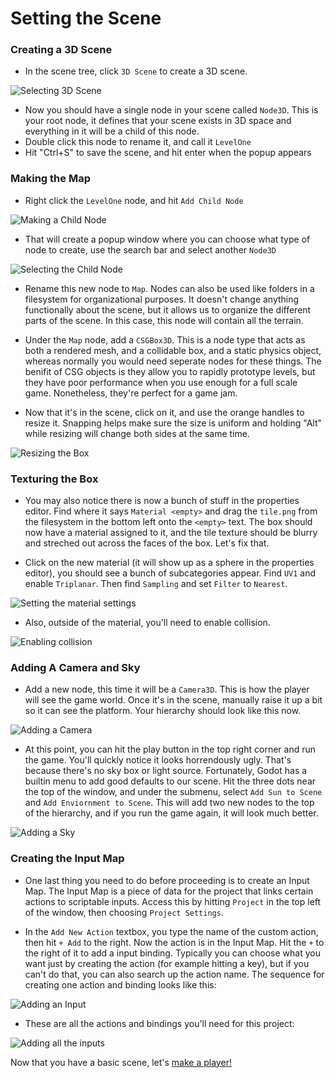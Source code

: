 # Setting the Scene

### Creating a 3D Scene
- In the scene tree, click `3D Scene` to create a 3D scene.
<img style="display: block; margin-left: auto; margin-right: auto;" src="4-1.png" alt="Selecting 3D Scene">

- Now you should have a single node in your scene called `Node3D`. This is your root node, it defines that your scene exists in 3D space and everything in it will be a child of this node.
- Double click this node to rename it, and call it `LevelOne`
- Hit "Ctrl+S" to save the scene, and hit enter when the popup appears

### Making the Map
- Right click the `LevelOne` node, and hit `Add Child Node`

<img style="display: block; margin-left: auto; margin-right: auto;" src="4-2.png" alt="Making a Child Node">

- That will create a popup window where you can choose what type of node to create, use the search bar and select another `Node3D`

<img style="display: block; margin-left: auto; margin-right: auto;" src="4-3.png" alt="Selecting the Child Node">

- Rename this new node to `Map`. Nodes can also be used like folders in a filesystem for organizational purposes. It doesn't change anything functionally about the scene, but it allows us to organize the different parts of the scene. In this case, this node will contain all the terrain.

- Under the `Map` node, add a `CSGBox3D`. This is a node type that acts as both a rendered mesh, and a collidable box, and a static physics object, whereas normally you would need seperate nodes for these things. The benifit of CSG objects is they allow you to rapidly prototype levels, but they have poor performance when you use enough for a full scale game. Nonetheless, they're perfect for a game jam.

- Now that it's in the scene, click on it, and use the orange handles to resize it. Snapping helps make sure the size is uniform and holding "Alt" while resizing will change both sides at the same time.

<img style="display: block; margin-left: auto; margin-right: auto;" src="4-4.png" alt="Resizing the Box">

### Texturing the Box
- You may also notice there is now a bunch of stuff in the properties editor. Find where it says `Material <empty>` and drag the `tile.png` from the filesystem in the bottom left onto the `<empty>` text. The box should now have a material assigned to it, and the tile texture should be blurry and streched out across the faces of the box. Let's fix that.

- Click on the new material (it will show up as a sphere in the properties editor), you should see a bunch of subcategories appear. Find `UV1` and enable `Triplanar`. Then find `Sampling` and set `Filter` to `Nearest`.

<img style="display: block; margin-left: auto; margin-right: auto;" src="4-5.png" alt="Setting the material settings">

- Also, outside of the material, you'll need to enable collision.

<img style="display: block; margin-left: auto; margin-right: auto;" src="4-6.png" alt="Enabling collision">

### Adding A Camera and Sky
- Add a new node, this time it will be a `Camera3D`. This is how the player will see the game world. Once it's in the scene, manually raise it up a bit so it can see the platform. Your hierarchy should look like this now.

<img style="display: block; margin-left: auto; margin-right: auto;" src="4-7.png" alt="Adding a Camera">

- At this point, you can hit the play button in the top right corner and run the game. You'll quickly notice it looks horrendously ugly. That's because there's no sky box or light source. Fortunately, Godot has a builtin menu to add good defaults to our scene. Hit the three dots near the top of the window, and under the submenu, select `Add Sun to Scene` and `Add Enviornment to Scene`. This will add two new nodes to the top of the hierarchy, and if you run the game again, it will look much better.


<img style="display: block; margin-left: auto; margin-right: auto;" src="4-8.png" alt="Adding a Sky">

### Creating the Input Map
- One last thing you need to do before proceeding is to create an Input Map. The Input Map is a piece of data for the project that links certain actions to scriptable inputs. Access this by hitting `Project` in the top left of the window, then choosing `Project Settings`.

- In the `Add New Action` textbox, you type the name of the custom action, then hit `+ Add` to the right. Now the action is in the Input Map. Hit the `+` to the right of it to add a input binding. Typically you can choose what you want just by creating the action (for example hitting a key), but if you can't do that, you can also search up the action name. The sequence for creating one action and binding looks like this:

<img style="display: block; margin-left: auto; margin-right: auto;" src="4-9.png" alt="Adding an Input">

- These are all the actions and bindings you'll need for this project:

<img style="display: block; margin-left: auto; margin-right: auto;" src="4-10.png" alt="Adding all the inputs">

Now that you have a basic scene, let's [make a player!](making-a-player.md)